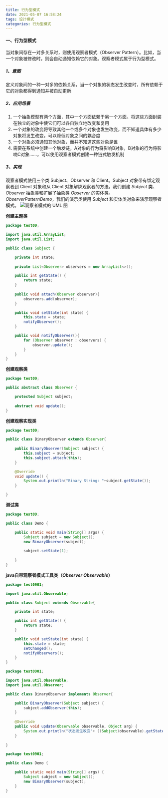 ```yaml
---
title: 行为型模式
date: 2021-05-07 16:58:24
tags: 设计模式
categories: 行为型模式
---
```

#### 一、行为型模式
当对象间存在一对多关系时，则使用观察者模式（Observer Pattern）。比如，当一个对象被修改时，则会自动通知依赖它的对象。观察者模式属于行为型模式。
<!-- more -->
##### 1、意图
定义对象间的一种一对多的依赖关系，当一个对象的状态发生改变时，所有依赖于它的对象都得到通知并被自动更新
##### 2、应用场景
1. 一个抽象模型有两个方面，其中一个方面依赖于另一个方面。将这些方面封装在独立的对象中使它们可以各自独立地改变和复用
2. 一个对象的改变将导致其他一个或多个对象也发生改变，而不知道具体有多少对象将发生改变，可以降低对象之间的耦合度
3. 一个对象必须通知其他对象，而并不知道这些对象是谁
4. 需要在系统中创建一个触发链，A对象的行为将影响B对象，B对象的行为将影响C对象……，可以使用观察者模式创建一种链式触发机制
##### 3、实现
观察者模式使用三个类 Subject、Observer 和 Client。Subject 对象带有绑定观察者到 Client 对象和从 Client 对象解绑观察者的方法。我们创建  _Subject_  类、_Observer_  抽象类和扩展了抽象类  _Observer_  的实体类。
_ObserverPatternDemo_，我们的演示类使用  _Subject_  和实体类对象来演示观察者模式。
![观察者模式的 UML 图](https://www.runoob.com/wp-content/uploads/2014/08/observer_pattern_uml_diagram.jpg)

**创建主题类**
```java
package test09;

import java.util.ArrayList;
import java.util.List;

public class Subject {

	private int state;
	
	private List<Observer> observers = new ArrayList<>();

	public int getState() {
		return state;
	}
	
	public void attach(Observer observer){
		observers.add(observer);
	}

	public void setState(int state) {
		this.state = state;
		notifyObserver();
	}

	public void notifyObserver(){
		for (Observer observer : observers) {
			observer.update(); 
		}
	}
}
```
**创建观察类**
```java 
package test09;

public abstract class Observer {

	protected Subject subject;
	
	abstract void update();
}
```
**创建观察实现类**
```java
package test09;

public class BinaryObserver extends Observer{
	
	public BinaryObserver(Subject subject) {
		this.subject = subject;
		this.subject.attach(this);
	}

	@Override
	void update() {
		System.out.println("Binary String: "+subject.getState());
	}

}
```
**测试类**
```java
package test09;

public class Demo {

	public static void main(String[] args) {
		Subject subject = new Subject();
		new BinaryObserver(subject);
		
		subject.setState(1);
		
	}
}
```
**java自带观察者模式工具类（_Observer_ _Observable_）**
```java
package test0901;

import java.util.Observable;

public class Subject extends Observable{

	private int state;

	public int getState() {
		return state;
	}

	public void setState(int state) {
		this.state = state;
		setChanged();
		notifyObservers();
	}
}
```
```java
package test0901;

import java.util.Observable;
import java.util.Observer;

public class BinaryObserver implements Observer{

	public BinaryObserver(Subject subject) {
		subject.addObserver(this);
	}
	
	@Override
	public void update(Observable observable, Object arg) {
		System.out.println("状态发生改变"+ ((Subject)observable).getState());
	}
	
}
```
```java
package test0901;

public class Demo {

	public static void main(String[] args) {
		Subject subject = new Subject();
		new BinaryObserver(subject);
	}
}
```




